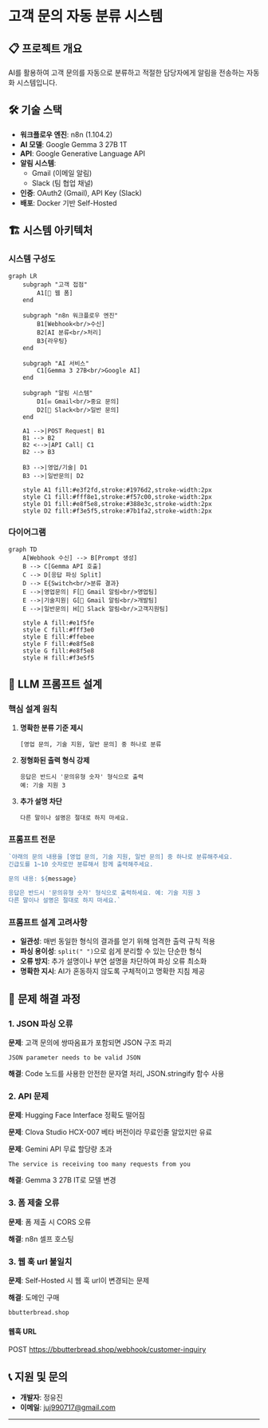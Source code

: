 # 고객 문의 자동 분류 시스템

## 📋 프로젝트 개요

AI를 활용하여 고객 문의를 자동으로 분류하고 적절한 담당자에게 알림을 전송하는 자동화 시스템입니다.


## 🛠️ 기술 스택

- **워크플로우 엔진**: n8n (1.104.2)
- **AI 모델**: Google Gemma 3 27B 1T
- **API**: Google Generative Language API
- **알림 시스템**: 
  - Gmail (이메일 알림)
  - Slack (팀 협업 채널)
- **인증**: OAuth2 (Gmail), API Key (Slack)
- **배포**: Docker 기반 Self-Hosted

## 🏗️ 시스템 아키텍처


### 시스템 구성도

```mermaid
graph LR
    subgraph "고객 접점"
        A1[📝 웹 폼]
    end
    
    subgraph "n8n 워크플로우 엔진"
        B1[Webhook<br/>수신]
        B2[AI 분류<br/>처리]
        B3{라우팅}
    end
    
    subgraph "AI 서비스"
        C1[Gemma 3 27B<br/>Google AI]
    end
    
    subgraph "알림 시스템"
        D1[✉️ Gmail<br/>중요 문의]
        D2[💬 Slack<br/>일반 문의]
    end
    
    A1 -->|POST Request| B1
    B1 --> B2
    B2 <-->|API Call| C1
    B2 --> B3
    
    B3 -->|영업/기술| D1
    B3 -->|일반문의| D2
    
    style A1 fill:#e3f2fd,stroke:#1976d2,stroke-width:2px
    style C1 fill:#fff8e1,stroke:#f57c00,stroke-width:2px
    style D1 fill:#e8f5e8,stroke:#388e3c,stroke-width:2px
    style D2 fill:#f3e5f5,stroke:#7b1fa2,stroke-width:2px
```


### 다이어그램

```mermaid
graph TD
    A[Webhook 수신] --> B[Prompt 생성]
    B --> C[Gemma API 호출]
    C --> D[응답 파싱 Split]
    D --> E{Switch<br/>분류 결과}
    E -->|영업문의| F[📧 Gmail 알림<br/>영업팀]
    E -->|기술지원| G[📧 Gmail 알림<br/>개발팀]
    E -->|일반문의| H[💬 Slack 알림<br/>고객지원팀]
    
    style A fill:#e1f5fe
    style C fill:#fff3e0
    style E fill:#ffebee
    style F fill:#e8f5e8
    style G fill:#e8f5e8
    style H fill:#f3e5f5
```




## 🤖 LLM 프롬프트 설계

### 핵심 설계 원칙

1. **명확한 분류 기준 제시**
   ```
   [영업 문의, 기술 지원, 일반 문의] 중 하나로 분류
   ```

2. **정형화된 출력 형식 강제**
   ```
   응답은 반드시 '문의유형 숫자' 형식으로 출력
   예: 기술 지원 3
   ```

3. **추가 설명 차단**
   ```
   다른 말이나 설명은 절대로 하지 마세요.
   ```

### 프롬프트 전문
```javascript
`아래의 문의 내용을 [영업 문의, 기술 지원, 일반 문의] 중 하나로 분류해주세요.
긴급도를 1~10 숫자로만 분류해서 함께 출력해주세요.

문의 내용: ${message}

응답은 반드시 '문의유형 숫자' 형식으로 출력하세요. 예: 기술 지원 3
다른 말이나 설명은 절대로 하지 마세요.`
```

### 프롬프트 설계 고려사항

- **일관성**: 매번 동일한 형식의 결과를 얻기 위해 엄격한 출력 규칙 적용
- **파싱 용이성**: `split(" ")`으로 쉽게 분리할 수 있는 단순한 형식
- **오류 방지**: 추가 설명이나 부연 설명을 차단하여 파싱 오류 최소화
- **명확한 지시**: AI가 혼동하지 않도록 구체적이고 명확한 지침 제공





## 🚨 문제 해결 과정

### 1. JSON 파싱 오류
**문제**: 고객 문의에 쌍따옴표가 포함되면 JSON 구조 파괴
```
JSON parameter needs to be valid JSON
```

**해결**: Code 노드를 사용한 안전한 문자열 처리, JSON.stringify 함수 사용


### 2. API 문제

**문제**: Hugging Face Interface 정확도 떨어짐

**문제**: Clova Studio HCX-007 베타 버전이라 무료인줄 알았지만 유료

**문제**: Gemini API 무료 할당량 초과
```
The service is receiving too many requests from you
```

**해결**: Gemma 3 27B IT로 모델 변경


### 3. 폼 제출 오류
**문제**: 폼 제출 시 CORS 오류

**해결**: n8n 셀프 호스팅

### 3. 웹 훅 url 불일치
**문제**: Self-Hosted 시 웹 훅 url이 변경되는 문제

**해결**: 도메인 구매
```
bbutterbread.shop
```
#### 웹훅 URL
POST https://bbutterbread.shop/webhook/customer-inquiry




## 📞 지원 및 문의

- **개발자**: 정유진
- **이메일**: juj990717@gmail.com

---

